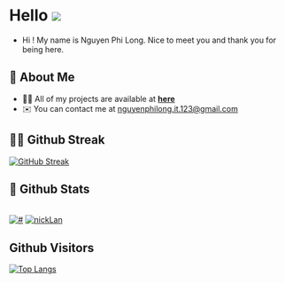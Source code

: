 # Hello ![](https://user-images.githubusercontent.com/18350557/176309783-0785949b-9127-417c-8b55-ab5a4333674e.gif)

-  Hi ! My name is Nguyen Phi Long. Nice to meet you and thank you for being here.

## 👋 About Me

- 👨‍💻 All of my projects are available at **[here](https://github.com/NguyenPhiLongIT?tab=repositories)**
- ✉️ You can contact me at [nguyenphilong.it.123@gmail.com](mailto:nguyenphilong.it.123@gmail.com)

## 🏃‍♂️ Github Streak

  [![GitHub Streak](https://github-readme-streak-stats.herokuapp.com/?user=NguyenPhiLongIT&theme=radical)](https://github.com/DenverCoder1/github-readme-streak-stats)
## 🌟 Github Stats

  <br/>
    <a href="https://github.com/NguyenPhiLongIT"><img alt="#" src="https://github-readme-stats.vercel.app/api?username=NguyenPhiLongIT&show_icons=true&count_private=true&theme=radical&hide_border=true&bg_color=0D1117" /></a>
	<a href="https://github.com/NguyenPhiLongIT"><img src="https://github-readme-stats.vercel.app/api/top-langs/?username=NguyenPhiLongIT&hide=less&layout=compact&theme=codeSTACKr&card_width=450&card_height=500" alt="nickLan" /></a>

  <br/>

## Github Visitors

[![Top Langs](https://profile-counter.glitch.me/NguyenPhiLongIT/count.svg)](https://github.com/NguyenPhiLongIT)

